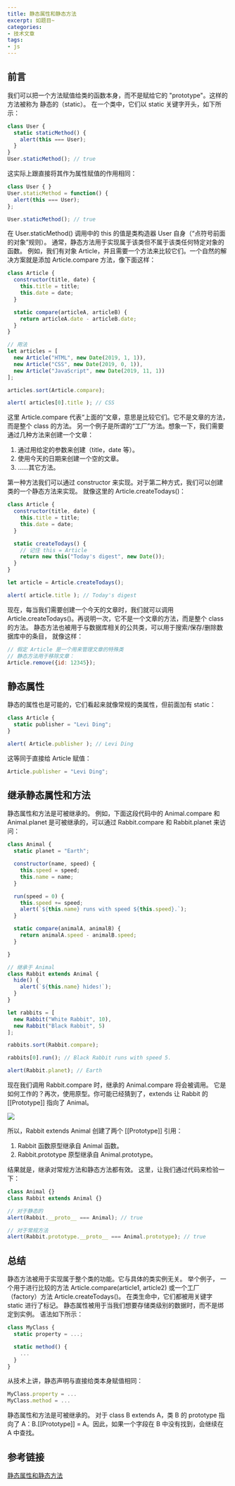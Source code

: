 ```yaml
---
title: 静态属性和静态方法
excerpt: 如题目~
categories:
- 技术文章
tags:
- js
---
```


## 前言
我们可以把一个方法赋值给类的函数本身，而不是赋给它的 "prototype"。这样的方法被称为 静态的（static）。
在一个类中，它们以 static 关键字开头，如下所示：
```javascript
class User {
  static staticMethod() {
    alert(this === User);
  }
}
User.staticMethod(); // true
```
这实际上跟直接将其作为属性赋值的作用相同：
```javascript
class User { }
User.staticMethod = function() {
  alert(this === User);
};

User.staticMethod(); // true
```
在 User.staticMethod() 调用中的 this 的值是类构造器 User 自身（“点符号前面的对象”规则）。
通常，静态方法用于实现属于该类但不属于该类任何特定对象的函数。
例如，我们有对象 Article，并且需要一个方法来比较它们。一个自然的解决方案就是添加 Article.compare 方法，像下面这样：
```javascript
class Article {
  constructor(title, date) {
    this.title = title;
    this.date = date;
  }

  static compare(articleA, articleB) {
    return articleA.date - articleB.date;
  }
}

// 用法
let articles = [
  new Article("HTML", new Date(2019, 1, 1)),
  new Article("CSS", new Date(2019, 0, 1)),
  new Article("JavaScript", new Date(2019, 11, 1))
];

articles.sort(Article.compare);

alert( articles[0].title ); // CSS
```
这里 Article.compare 代表“上面的”文章，意思是比较它们。它不是文章的方法，而是整个 class 的方法。
另一个例子是所谓的“工厂”方法。想象一下，我们需要通过几种方法来创建一个文章：
1. 通过用给定的参数来创建（title，date 等）。
2. 使用今天的日期来创建一个空的文章。
3. ……其它方法。

第一种方法我们可以通过 constructor 来实现。对于第二种方式，我们可以创建类的一个静态方法来实现。
就像这里的 Article.createTodays()：
```javascript
class Article {
  constructor(title, date) {
    this.title = title;
    this.date = date;
  }

  static createTodays() {
    // 记住 this = Article
    return new this("Today's digest", new Date());
  }
}

let article = Article.createTodays();

alert( article.title ); // Today's digest
```
现在，每当我们需要创建一个今天的文章时，我们就可以调用 Article.createTodays()。再说明一次，它不是一个文章的方法，而是整个 class 的方法。
静态方法也被用于与数据库相关的公共类，可以用于搜索/保存/删除数据库中的条目， 就像这样：
```javascript
// 假定 Article 是一个用来管理文章的特殊类
// 静态方法用于移除文章：
Article.remove({id: 12345});
```

## 静态属性
静态的属性也是可能的，它们看起来就像常规的类属性，但前面加有 static：
```javascript
class Article {
  static publisher = "Levi Ding";
}

alert( Article.publisher ); // Levi Ding
```
这等同于直接给 Article 赋值：
```javascript
Article.publisher = "Levi Ding";
```

## 继承静态属性和方法
静态属性和方法是可被继承的。
例如，下面这段代码中的 Animal.compare 和 Animal.planet 是可被继承的，可以通过 Rabbit.compare 和 Rabbit.planet 来访问：
```javascript
class Animal {
  static planet = "Earth";

  constructor(name, speed) {
    this.speed = speed;
    this.name = name;
  }

  run(speed = 0) {
    this.speed += speed;
    alert(`${this.name} runs with speed ${this.speed}.`);
  }

  static compare(animalA, animalB) {
    return animalA.speed - animalB.speed;
  }

}

// 继承于 Animal
class Rabbit extends Animal {
  hide() {
    alert(`${this.name} hides!`);
  }
}

let rabbits = [
  new Rabbit("White Rabbit", 10),
  new Rabbit("Black Rabbit", 5)
];

rabbits.sort(Rabbit.compare);

rabbits[0].run(); // Black Rabbit runs with speed 5.

alert(Rabbit.planet); // Earth
```

现在我们调用 Rabbit.compare 时，继承的 Animal.compare 将会被调用。
它是如何工作的？再次，使用原型。你可能已经猜到了，extends 让 Rabbit 的 [[Prototype]] 指向了 Animal。

![](https://api2.mubu.com/v3/document_image/d2c3a0d3-6117-47e8-8325-5b195e31d85e-3807603.jpg)

所以，Rabbit extends Animal 创建了两个 [[Prototype]] 引用：
1. Rabbit 函数原型继承自 Animal 函数。
2. Rabbit.prototype 原型继承自 Animal.prototype。

结果就是，继承对常规方法和静态方法都有效。
这里，让我们通过代码来检验一下：
```javascript
class Animal {}
class Rabbit extends Animal {}

// 对于静态的
alert(Rabbit.__proto__ === Animal); // true

// 对于常规方法
alert(Rabbit.prototype.__proto__ === Animal.prototype); // true
```

## 总结
静态方法被用于实现属于整个类的功能。它与具体的类实例无关。
举个例子， 一个用于进行比较的方法 Article.compare(article1, article2) 或一个工厂（factory）方法 Article.createTodays()。
在类生命中，它们都被用关键字 static 进行了标记。
静态属性被用于当我们想要存储类级别的数据时，而不是绑定到实例。
语法如下所示：
```javascript
class MyClass {
  static property = ...;

  static method() {
    ...
  }
}
```
从技术上讲，静态声明与直接给类本身赋值相同：
```javascript
MyClass.property = ...
MyClass.method = ...
```
静态属性和方法是可被继承的。
对于 class B extends A，类 B 的 prototype 指向了 A：B.[[Prototype]] = A。因此，如果一个字段在 B 中没有找到，会继续在 A 中查找。

## 参考链接
[静态属性和静态方法](https://zh.javascript.info/static-properties-methods)